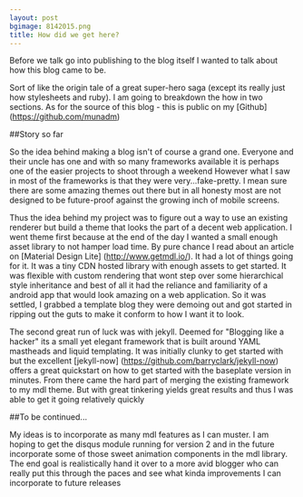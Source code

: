 ```yaml
---
layout: post
bgimage: 8142015.png
title: How did we get here?
---
```


Before we talk go into publishing to the blog itself I wanted to talk about how this blog came to be.

 
Sort of like the origin tale of a great super-hero saga (except its really just how stylesheets and ruby). I am going to breakdown the how in two sections.
As for the source of this blog - this is public on my [Github] (https://github.com/munadm)

##Story so far


So the idea behind making a blog isn't of course a grand one. Everyone and their uncle has one and with so many frameworks available it is perhaps one of the easier projects to shoot through a weekend
However what I saw in most of the frameworks is that they were very...fake-pretty. I mean sure there are some amazing themes out there but in all honesty most are not designed to be future-proof against the growing inch of mobile screens.


Thus the idea behind my project was to figure out a way to use an existing renderer but build a theme that looks the part of a decent web application.
I went theme first because at the end of the day I wanted a small enough asset library to not hamper load time. By pure chance I read about an article on [Material Design Lite] (http://www.getmdl.io/).
It had a lot of things going for it. It was a tiny CDN hosted library with enough assets to get started. It was flexible with custom rendering that wont step over some hierarchical style inheritance and best of all it had the reliance and familiarity of a android app that would look amazing on a web application.
So it was settled, I grabbed a template blog they were demoing out and got started in ripping out the guts to make it conform to how I want it to look.


The second great run of luck was with jekyll. Deemed for "Blogging like a hacker" its a small yet elegant framework that is built around YAML mastheads and liquid templating.
It was initially clunky to get started with but the excellent [jekyll-now] (https://github.com/barryclark/jekyll-now) offers a great quickstart on how to get started with the baseplate version in minutes. From there came the hard part of merging the existing framework to my mdl theme. But with great tinkering yields great results and thus I was able to get it going relatively quickly


##To be continued...


My ideas is to incorporate as many mdl features as I can muster. I am hoping to get the disqus module running for version 2 and in the future incorporate some of those sweet animation components in the mdl library. 
The end goal is realistically hand it over to a more avid blogger who can really put this through the paces and see what kinda improvements I can incorporate to future releases